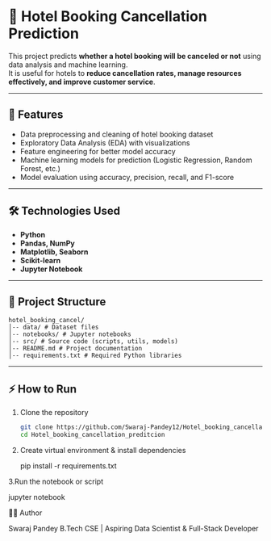 # 🏨 Hotel Booking Cancellation Prediction

This project predicts **whether a hotel booking will be canceled or not** using data analysis and machine learning.  
It is useful for hotels to **reduce cancellation rates, manage resources effectively, and improve customer service**.

---

## 🚀 Features
- Data preprocessing and cleaning of hotel booking dataset  
- Exploratory Data Analysis (EDA) with visualizations  
- Feature engineering for better model accuracy  
- Machine learning models for prediction (Logistic Regression, Random Forest, etc.)  
- Model evaluation using accuracy, precision, recall, and F1-score  

---

## 🛠️ Technologies Used
- **Python**
- **Pandas, NumPy**
- **Matplotlib, Seaborn**
- **Scikit-learn**
- **Jupyter Notebook**

---

## 📂 Project Structure
```
hotel_booking_cancel/
│-- data/ # Dataset files
│-- notebooks/ # Jupyter notebooks
│-- src/ # Source code (scripts, utils, models)
│-- README.md # Project documentation
│-- requirements.txt # Required Python libraries
```

---

## ⚡ How to Run
1. Clone the repository  
   ```sh
   git clone https://github.com/Swaraj-Pandey12/Hotel_booking_cancellation_preditcion.git
   cd Hotel_booking_cancellation_preditcion

2. Create virtual environment & install dependencies

   pip install -r requirements.txt

3.Run the notebook or script

  jupyter notebook


👨‍💻 Author

Swaraj Pandey
B.Tech CSE | Aspiring Data Scientist & Full-Stack Developer
